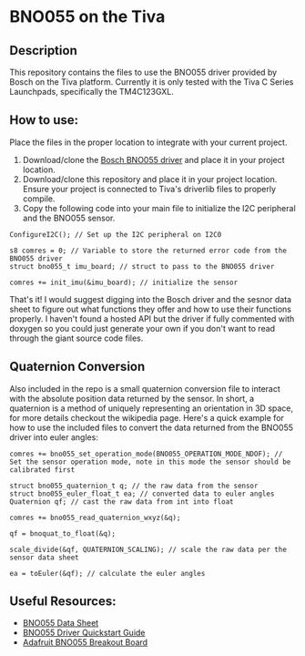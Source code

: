 # BNO055 on the Tiva

## Description
This repository contains the files to use the BNO055 driver provided by Bosch on the Tiva platform. Currently it is only tested with the Tiva C Series Launchpads, specifically the TM4C123GXL.

## How to use:

Place the files in the proper location to integrate with your current project.

1. Download/clone the [Bosch BNO055 driver](https://github.com/BoschSensortec/BNO055_driver) and place it in your project location.
2. Download/clone this repository and place it in your project location. Ensure your project is connected to Tiva's driverlib files to properly compile.
3. Copy the following code into your main file to initialize the I2C peripheral and the BNO055 sensor.

```
ConfigureI2C(); // Set up the I2C peripheral on I2C0

s8 comres = 0; // Variable to store the returned error code from the BNO055 driver
struct bno055_t imu_board; // struct to pass to the BNO055 driver

comres += init_imu(&imu_board); // initialize the sensor
```

That's it! I would suggest digging into the Bosch driver and the sesnor data sheet to figure out what functions they offer and how to use their functions properly. I haven't found a hosted API but the driver if fully commented with doxygen so you could just generate your own if you don't want to read through the giant source code files.

## Quaternion Conversion
Also included in the repo is a small quaternion conversion file to interact with the absolute position data returned by the sensor. In short, a quaternion is a method of uniquely representing an orientation in 3D space, for more details checkout the wikipedia page. Here's a quick example for how to use the included files to convert the data returned from the BNO055 driver into euler angles:

```
comres += bno055_set_operation_mode(BNO055_OPERATION_MODE_NDOF); // Set the sensor operation mode, note in this mode the sensor should be calibrated first

struct bno055_quaternion_t q; // the raw data from the sensor
struct bno055_euler_float_t ea; // converted data to euler angles
Quaternion qf; // cast the raw data from int into float

comres += bno055_read_quaternion_wxyz(&q);

qf = bnoquat_to_float(&q);

scale_divide(&qf, QUATERNION_SCALING); // scale the raw data per the sensor data sheet

ea = toEuler(&qf); // calculate the euler angles
```

## Useful Resources:
- [BNO055 Data Sheet](https://www.bosch-sensortec.com/media/boschsensortec/downloads/datasheets/bst-bno055-ds000.pdf)
- [BNO055 Driver Quickstart Guide](https://www.bosch-sensortec.com/media/boschsensortec/downloads/application_notes_1/bst-bno055-an007.pdf)
- [Adafruit BNO055 Breakout Board](https://learn.adafruit.com/adafruit-bno055-absolute-orientation-sensor/overview)
